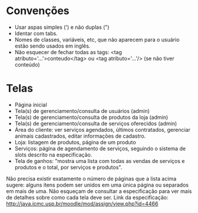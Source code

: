 # Convenções
* Usar aspas simples (') e não duplas (")
* Identar com tabs.
* Nomes de classes, variáveis, etc, que não aparecem para o usuário estão sendo usados em inglês.
* Não esquecer de fechar todas as tags: 
	\<tag atributo='...'\>conteudo\<\/tag\>
	ou
	\<tag atributo='...'\/\> (se não tiver conteúdo)

# Telas
* Página inicial
* Tela(s) de gerenciamento/consulta de usuários (admin)
* Tela(s) de gerenciamento/consulta de produtos da loja (admin)
* Tela(s) de gerenciamento/consulta de serviços oferecidos (admin)
* Área do cliente: ver serviços agendados, últimos contratados, gerenciar animais cadastrados, editar informações de cadastro.
* Loja: listagem de produtos, página de um produto
* Serviços: página de agendamento de serviços, seguindo o sistema de slots descrito na especificação.
* Tela de ganhos: "mostra uma lista com todas as vendas de serviços e produtos e o total, por serviços e produtos".


Não precisa existir exatamente o número de páginas que a lista acima sugere: alguns itens podem ser unidos em uma única página
ou separados em mais de uma.
Não esqueçam de consultar a especificação para ver mais de detalhes sobre como cada tela deve ser.
Link da especificação: http://java.icmc.usp.br/moodle/mod/assign/view.php?id=4466
